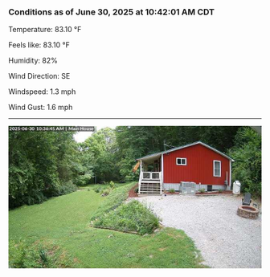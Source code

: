### Conditions as of June 30, 2025 at 10:42:01 AM CDT 

Temperature: 83.10 &deg;F

Feels like: 83.10 &deg;F

Humidity: 82%

Wind Direction: SE

Windspeed: 1.3 mph

Wind Gust: 1.6 mph

---

<img src="./images/latest.jpeg"/>

